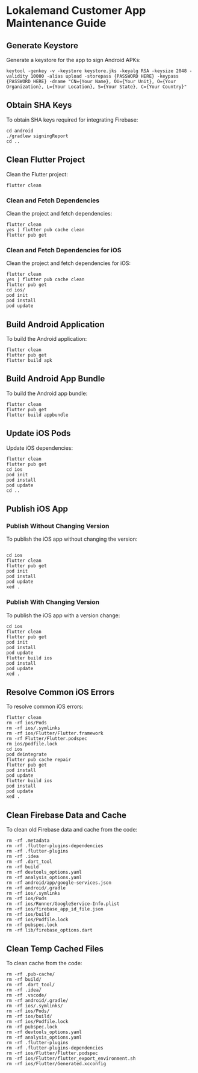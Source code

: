 # Lokalemand Customer App Maintenance Guide

## Generate Keystore

Generate a keystore for the app to sign Android APKs:

```shell
keytool -genkey -v -keystore keystore.jks -keyalg RSA -keysize 2048 -validity 10000 -alias upload -storepass {PASSWORD HERE} -keypass {PASSWORD HERE} -dname "CN={Your Name}, OU={Your Unit}, O={Your Organization}, L={Your Location}, S={Your State}, C={Your Country}" 
```

## Obtain SHA Keys

To obtain SHA keys required for integrating Firebase:

```shell
cd android
./gradlew signingReport
cd ..
```

## Clean Flutter Project

Clean the Flutter project:

```shell
flutter clean
```

### Clean and Fetch Dependencies

Clean the project and fetch dependencies:

```shell
flutter clean
yes | flutter pub cache clean
flutter pub get
```

### Clean and Fetch Dependencies for iOS

Clean the project and fetch dependencies for iOS:

```shell
flutter clean
yes | flutter pub cache clean
flutter pub get
cd ios/
pod init
pod install
pod update
```

## Build Android Application

To build the Android application:

```shell
flutter clean
flutter pub get
flutter build apk
```

## Build Android App Bundle

To build the Android app bundle:

```shell
flutter clean
flutter pub get
flutter build appbundle
```

## Update iOS Pods

Update iOS dependencies:

```shell
flutter clean
flutter pub get
cd ios
pod init
pod install
pod update
cd ..
```

## Publish iOS App

### Publish Without Changing Version

To publish the iOS app without changing the version:

```shell

cd ios
flutter clean
flutter pub get
pod init
pod install
pod update
xed .
```

### Publish With Changing Version

To publish the iOS app with a version change:

```shell
cd ios
flutter clean
flutter pub get
pod init
pod install
pod update
flutter build ios
pod install
pod update
xed .
```

## Resolve Common iOS Errors

To resolve common iOS errors:

```shell
flutter clean
rm -rf ios/Pods
rm -rf ios/.symlinks
rm -rf ios/Flutter/Flutter.framework
rm -rf Flutter/Flutter.podspec
rm ios/podfile.lock
cd ios 
pod deintegrate
flutter pub cache repair
flutter pub get 
pod install 
pod update 
flutter build ios
pod install 
pod update
xed .
```

## Clean Firebase Data and Cache

To clean old Firebase data and cache from the code:

```shell
rm -rf .metadata
rm -rf .flutter-plugins-dependencies
rm -rf .flutter-plugins
rm -rf .idea
rm -rf .dart_tool
rm -rf build
rm -rf devtools_options.yaml
rm -rf analysis_options.yaml
rm -rf android/app/google-services.json
rm -rf android/.gradle
rm -rf ios/.symlinks
rm -rf ios/Pods
rm -rf ios/Runner/GoogleService-Info.plist
rm -rf ios/firebase_app_id_file.json
rm -rf ios/build
rm -rf ios/Podfile.lock
rm -rf pubspec.lock
rm -rf lib/firebase_options.dart
```

## Clean Temp Cached Files

To clean cache from the code:

```shell
rm -rf .pub-cache/
rm -rf build/
rm -rf .dart_tool/
rm -rf .idea/
rm -rf .vscode/
rm -rf android/.gradle/
rm -rf ios/.symlinks/
rm -rf ios/Pods/
rm -rf ios/build/
rm -rf ios/Podfile.lock
rm -rf pubspec.lock
rm -rf devtools_options.yaml
rm -rf analysis_options.yaml
rm -rf .flutter-plugins
rm -rf .flutter-plugins-dependencies
rm -rf ios/Flutter/Flutter.podspec
rm -rf ios/Flutter/flutter_export_environment.sh
rm -rf ios/Flutter/Generated.xcconfig
```